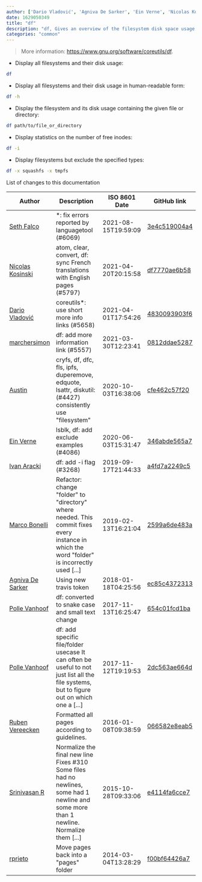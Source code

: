 ```yaml
---
author: ['Dario Vladović', 'Agniva De Sarker', 'Ein Verne', 'Nicolas Kosinski', 'Austin', 'Polle Vanhoof', 'rprieto', 'Srinivasan R', 'Marco Bonelli', 'Ruben Vereecken', 'Ivan Aracki', 'Seth Falco', 'marchersimon']
date: 1629050349
title: "df"
description: "df, Gives an overview of the filesystem disk space usage."
categories: "common"
---
```

> More information: <https://www.gnu.org/software/coreutils/df>.

- Display all filesystems and their disk usage:

```bash
df
```

- Display all filesystems and their disk usage in human-readable form:

```bash
df -h
```

- Display the filesystem and its disk usage containing the given file or directory:

```bash
df path/to/file_or_directory
```

- Display statistics on the number of free inodes:

```bash
df -i
```

- Display filesystems but exclude the specified types:

```bash
df -x squashfs -x tmpfs
```
List of changes to this documentation


Author | Description | ISO 8601 Date | GitHub link
------|-----|-----|-----
[Seth Falco](mailto:seth@falco.fun) | *: fix errors reported by languagetool (#6069) | 2021-08-15T19:59:09 | [3e4c519004a4](https://github.com/tldr-pages/tldr/commit/3e4c519004a471c861cdc609fd7239ee3355671c)
[Nicolas Kosinski](mailto:nicokosi@yahoo.com) | atom, clear, convert, df: sync French translations with English pages (#5797) | 2021-04-20T20:15:58 | [df7770ae6b58](https://github.com/tldr-pages/tldr/commit/df7770ae6b585a043f7a797de941a1c425acc6a5)
[Dario Vladović](mailto:d.vladimyr@gmail.com) | coreutils*: use short more info links (#5658) | 2021-04-01T17:54:26 | [4830093903f6](https://github.com/tldr-pages/tldr/commit/4830093903f66ccf3ebbc2ecf477286e45edac59)
[marchersimon](mailto:50295997+marchersimon@users.noreply.github.com) | df: add more information link (#5557) | 2021-03-30T12:23:41 | [0812ddae5287](https://github.com/tldr-pages/tldr/commit/0812ddae5287591cb1f8064bf5eb63033cadf39b)
[Austin](mailto:Hoi15A@users.noreply.github.com) | cryfs, df, dfc, fls, ipfs, duperemove, edquote, lsattr, diskutil: (#4427) consistently use "filesystem" | 2020-10-03T16:38:06 | [cfe462c57f20](https://github.com/tldr-pages/tldr/commit/cfe462c57f20c344dad34717378c442dc32cadc2)
[Ein Verne](mailto:einverne@gmail.com) | lsblk, df: add exclude examples (#4086) | 2020-06-03T15:31:47 | [346abde565a7](https://github.com/tldr-pages/tldr/commit/346abde565a7281fc56ae5643239799b7a13e2cf)
[Ivan Aracki](mailto:aracki.ivan@gmail.com) | df: add -i flag (#3268) | 2019-09-17T21:44:33 | [a4fd7a2249c5](https://github.com/tldr-pages/tldr/commit/a4fd7a2249c5ab54fd33bb38027c98b11dfd3a0d)
[Marco Bonelli](mailto:mb5.marcob@gmail.com) | Refactor: change "folder" to "directory" where needed. This commit fixes every instance in which the word "folder" is incorrectly used [...] | 2019-02-13T16:21:04 | [2599a6de483a](https://github.com/tldr-pages/tldr/commit/2599a6de483a70601ab17b29e0f18a5a8bdcaa12)
[Agniva De Sarker](mailto:agnivade@yahoo.co.in) | Using new travis token | 2018-01-18T04:25:56 | [ec85c4372313](https://github.com/tldr-pages/tldr/commit/ec85c437231377fda94ba2423023fceaaaad77b5)
[Polle Vanhoof](mailto:vanhoofpolle@gmail.com) | df: converted to snake case and small text change | 2017-11-13T16:25:47 | [654c01fcd1ba](https://github.com/tldr-pages/tldr/commit/654c01fcd1ba4f4e0205f899fff3dceb9929064f)
[Polle Vanhoof](mailto:vanhoofpolle@gmail.com) | df: add specific file/folder usecase It can often be useful to not just list all the file systems, but to figure out on which one a [...] | 2017-11-12T19:19:53 | [2dc563ae664d](https://github.com/tldr-pages/tldr/commit/2dc563ae664d41edd6a3736ceedbd7b01fe09c0d)
[Ruben Vereecken](mailto:rubenvereecken@gmail.com) | Formatted all pages according to guidelines. | 2016-01-08T09:38:59 | [066582e8eab5](https://github.com/tldr-pages/tldr/commit/066582e8eab57bce9861cc8d379e158d61f1cc95)
[Srinivasan R](mailto:srinivasanr@gmail.com) | Normalize the final new line Fixes #310 Some files had no newlines, some had 1 newline and some more than 1 newline. Normalize them [...] | 2015-10-28T09:33:06 | [e4114fa6cce7](https://github.com/tldr-pages/tldr/commit/e4114fa6cce7339425809afef817b06e872d7ca7)
[rprieto](mailto:choicesmade@gmail.com) | Move pages back into a "pages" folder | 2014-03-04T13:28:29 | [f00bf64426a7](https://github.com/tldr-pages/tldr/commit/f00bf64426a792ee3aac792f9c0aec3f8b1eaa7d)

